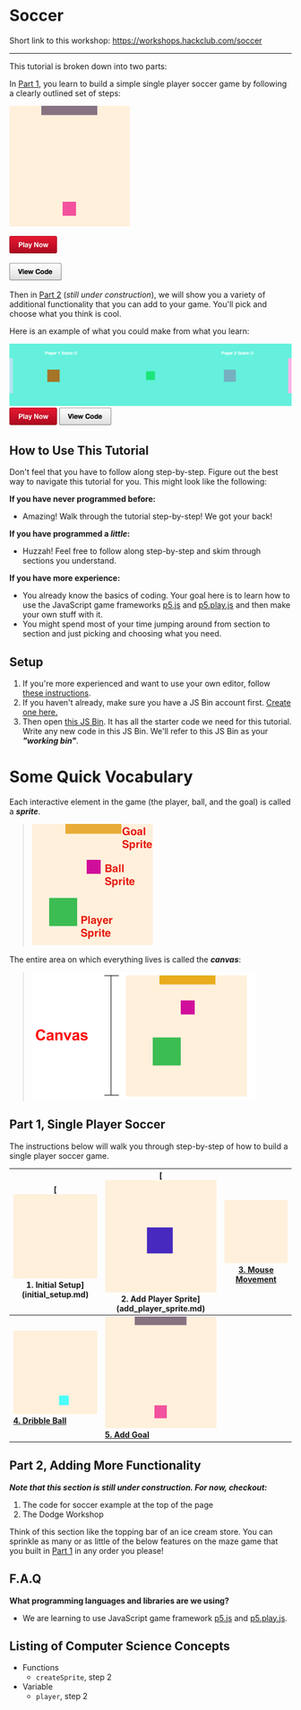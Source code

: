 # Soccer

Short link to this workshop: https://workshops.hackclub.com/soccer

-------------------------------------------------------------------------------

This tutorial is broken down into two parts:

In [Part 1](#part-1-single-player-soccer), you learn to build a simple single player soccer game by following a clearly outlined set of steps:

[![](img/5_mini.gif)][demo_output]

[![](img/bttn_play_now.png)][demo_output]

[![](img/bttn_view_code.png)][demo]

[demo_output]: https://jsbin.com/gist/6d634e61d71794b9878b
[demo]: https://jsbin.com/gist/6d634e61d71794b9878b

Then in [Part 2](#part-2-adding-more-functionality) (_still under construction_), we will show you a variety of additional functionality that you can add to your game. You'll pick and choose what you think is cool.

Here is an example of what you could make from what you learn:

[![](img/soccer.gif)][demo_advanced_output]
[![](img/bttn_play_now.png)][demo_advanced_output]
[![](img/bttn_view_code.png)][demo_advanced]

[demo_advanced_output]: https://jsbin.com/gist/b86701e13602fea28bd6
[demo_advanced]: https://jsbin.com/gist/b86701e13602fea28bd6

## How to Use This Tutorial

Don't feel that you have to follow along step-by-step. Figure out the best way to navigate this tutorial for you. This might look like the following:

**If you have never programmed before:**

- Amazing! Walk through the tutorial step-by-step! We got your back!

**If you have programmed a _little_:**

- Huzzah! Feel free to follow along step-by-step and skim through sections you understand.

**If you have more experience:**

- You already know the basics of coding. Your goal here is to learn how to use the JavaScript game frameworks [p5.js](http://p5js.org/) and [p5.play.js](http://p5play.molleindustria.org) and then make your own stuff with it.
- You might spend most of your time jumping around from section to section and just picking and choosing what you need.

## Setup

1. If you're more experienced and want to use your own editor, follow [these instructions](own_editor.md).
2. If you haven't already, make sure you have a JS Bin account first. <a href="https://jsbin.com/register" target="_blank">Create one here.</a>
3. Then open [this JS Bin][starter]. It has all the starter code we need for this tutorial. Write any new code in this JS Bin. We'll refer to this JS Bin as your **_"working bin"_**.

[starter]: https://jsbin.com/gist/9b98de6863f4f314ea24

# Some Quick Vocabulary

Each interactive element in the game (the player, ball, and the goal) is called a **_sprite_**.

> ![](img/r_vocab_1.png)

<!-- Editable Drawing in: https://docs.google.com/drawings/d/1Px_9MVqn2qv6ASDl7vxglR2lXVpHVaNsvT9lyrqWzmM/edit -->

The entire area on which everything lives is called the **_canvas_**:

> ![](img/r_vocab_2.png)

## Part 1, Single Player Soccer

The instructions below will walk you through step-by-step of how to build a single player soccer game.

| **[![](img/1_mini.png) <br> 1. Initial Setup] (initial_setup.md)** | **[![](img/2_mini.png) <br> 2. Add Player Sprite]  (add_player_sprite.md)** | **[![](img/3_mini.gif)  <br> 3. Mouse Movement](mouse_movement.md)** |
|--------------------------------------------------------------------|-----------------------------------------------------------------------------|----------------------------------------------------------------------|
| **[![](img/4_mini.gif) <br> 4. Dribble Ball](dribble_ball.md)**    | **[![](img/5_mini.gif) <br> 5. Add Goal](add_goal.md)**                     |                                                                      |

## Part 2, Adding More Functionality

**_Note that this section is still under construction. For now, checkout:_**

1. The code for soccer example at the top of the page
2. The Dodge Workshop

Think of this section like the topping bar of an ice cream store. You can sprinkle as many or as little of the below features on the maze game that you built in [Part 1](#part-1-single-player-soccer) in any order you please!

## F.A.Q

**What programming languages and libraries are we using?**

- We are learning to use JavaScript game framework [p5.js](http://p5js.org/) and [p5.play.js](http://p5play.molleindustria.org).

## Listing of Computer Science Concepts

- Functions
  - `createSprite`, step 2
- Variable
  - `player`, step 2
